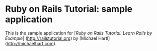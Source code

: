 # Ruby on Rails Tutorial: sample application

This is the sample application for [*Ruby on Rails Tutorial: Learn Rails by Example*] (http://railstutorial.org) by [Michael Hartl] (http://michaelhart.com).